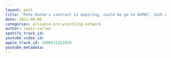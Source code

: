 ```yaml
---
layout: post
title: "Pete Dunne's contract is expiring, could he go to NJPW?, Josh Alexander vs Ethan Page?, Bobby Eaton"
date: 2021-08-06
categories: alliance-pro-wrestling-network
author: lewis-carlan
spotify_track_id: 
youtube_video_id: 
apple_track_id: 1000531152028
youtube_metadata: 
---
```

